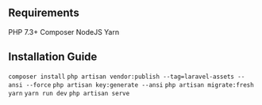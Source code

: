 ## Requirements

PHP 7.3+
Composer
NodeJS
Yarn


## Installation Guide

`composer install`
`php artisan vendor:publish --tag=laravel-assets --ansi --force`
`php artisan key:generate --ansi`
`php artisan migrate:fresh`
`yarn`
`yarn run dev`
`php artisan serve`